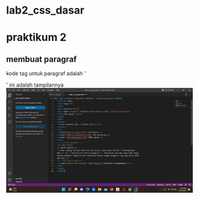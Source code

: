 # lab2_css_dasar
# praktikum 2

## membuat paragraf
kode tag untuk paragraf adalah '<p>'
ini adalah tampilannya
![Gambar 1](screenshoot/ss1.jpeg)